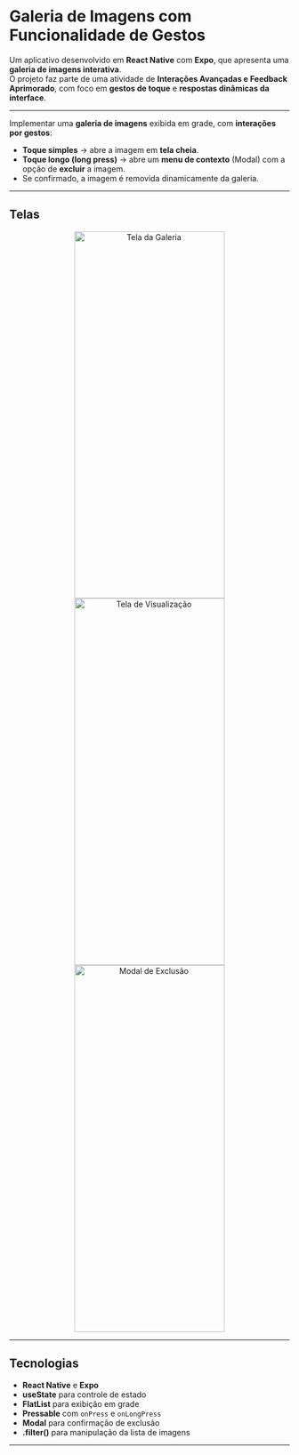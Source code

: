 #  Galeria de Imagens com Funcionalidade de Gestos

Um aplicativo desenvolvido em **React Native** com **Expo**, que apresenta uma **galeria de imagens interativa**.  
O projeto faz parte de uma atividade de **Interações Avançadas e Feedback Aprimorado**, com foco em **gestos de toque** e **respostas dinâmicas da interface**.

---


Implementar uma **galeria de imagens** exibida em grade, com **interações por gestos**:

-  **Toque simples** → abre a imagem em **tela cheia**.  
-  **Toque longo (long press)** → abre um **menu de contexto** (Modal) com a opção de **excluir** a imagem.  
-  Se confirmado, a imagem é removida dinamicamente da galeria.  

---

## Telas

<div align="center">
  <img width="270" height="660" alt="Tela da Galeria" src="https://github.com/user-attachments/assets/20a78623-ef5a-497e-b0a1-fa982ddb380e" />
  <img width="270" height="660" alt="Tela de Visualização" src="https://github.com/user-attachments/assets/1a5ca795-b9dc-45d5-a53e-036b3bf78538" />
  <img width="270" height="660" alt="Modal de Exclusão" src="https://github.com/user-attachments/assets/03619105-dfaf-4ec0-acda-ca1e68a6b3a5" />
</div>

---


## Tecnologias

- **React Native** e **Expo**
- **useState** para controle de estado
- **FlatList** para exibição em grade
- **Pressable** com `onPress` e `onLongPress`
- **Modal** para confirmação de exclusão
- **.filter()** para manipulação da lista de imagens

---
